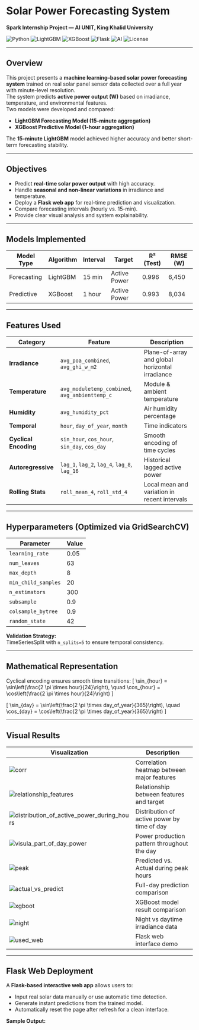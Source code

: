 #  Solar Power Forecasting System  
**Spark Internship Project — AI UNIT, King Khalid University**

![Python](https://img.shields.io/badge/Python-3.12-blue?logo=python)
![LightGBM](https://img.shields.io/badge/LightGBM-Forecasting-green)
![XGBoost](https://img.shields.io/badge/XGBoost-Predictive-orange)
![Flask](https://img.shields.io/badge/Flask-WebApp-black?logo=flask)
![AI](https://img.shields.io/badge/AI%20Unit-KKU-red)
![License](https://img.shields.io/badge/License-MIT-yellow)

---

##  Overview

This project presents a **machine learning–based solar power forecasting system** trained on real solar panel sensor data collected over a full year with minute-level resolution.  
The system predicts **active power output (W)** based on irradiance, temperature, and environmental features.  
Two models were developed and compared:
- **LightGBM Forecasting Model (15-minute aggregation)**
- **XGBoost Predictive Model (1-hour aggregation)**

The **15-minute LightGBM** model achieved higher accuracy and better short-term forecasting stability.

---

##  Objectives
- Predict **real-time solar power output** with high accuracy.  
- Handle **seasonal and non-linear variations** in irradiance and temperature.  
- Deploy a **Flask web app** for real-time prediction and visualization.  
- Compare forecasting intervals (hourly vs. 15-min).  
- Provide clear visual analysis and system explainability.

---

##  Models Implemented

| Model Type | Algorithm | Interval | Target | R² (Test) | RMSE (W) |
|-------------|------------|-----------|----------|------------|------------|
| Forecasting | LightGBM | 15 min | Active Power | 0.996 | 6,450 |
| Predictive | XGBoost | 1 hour | Active Power | 0.993 | 8,034 |

---

##  Features Used

| Category | Feature | Description |
|-----------|----------|-------------|
| **Irradiance** | `avg_poa_combined`, `avg_ghi_w_m2` | Plane-of-array and global horizontal irradiance |
| **Temperature** | `avg_moduletemp_combined`, `avg_ambienttemp_c` | Module & ambient temperature |
| **Humidity** | `avg_humidity_pct` | Air humidity percentage |
| **Temporal** | `hour`, `day_of_year`, `month` | Time indicators |
| **Cyclical Encoding** | `sin_hour`, `cos_hour`, `sin_day`, `cos_day` | Smooth encoding of time cycles |
| **Autoregressive** | `lag_1`, `lag_2`, `lag_4`, `lag_8`, `lag_16` | Historical lagged active power |
| **Rolling Stats** | `roll_mean_4`, `roll_std_4` | Local mean and variation in recent intervals |

---

##  Hyperparameters (Optimized via GridSearchCV)

| Parameter | Value |
|------------|--------|
| `learning_rate` | 0.05 |
| `num_leaves` | 63 |
| `max_depth` | 8 |
| `min_child_samples` | 20 |
| `n_estimators` | 300 |
| `subsample` | 0.9 |
| `colsample_bytree` | 0.9 |
| `random_state` | 42 |

**Validation Strategy:**  
TimeSeriesSplit with `n_splits=5` to ensure temporal consistency.

---

##  Mathematical Representation

Cyclical encoding ensures smooth time transitions:
\[
\sin_{hour} = \sin\left(\frac{2 \pi \times hour}{24}\right), \quad
\cos_{hour} = \cos\left(\frac{2 \pi \times hour}{24}\right)
\]

\[
\sin_{day} = \sin\left(\frac{2 \pi \times day\_of\_year}{365}\right), \quad
\cos_{day} = \cos\left(\frac{2 \pi \times day\_of\_year}{365}\right)
\]

---

##  Visual Results

| Visualization | Description |
|----------------|-------------|
| ![corr](corr.png) | Correlation heatmap between major features |
| ![relationship_features](relationship_features.png) | Relationship between features and target |
| ![distribution_of_active_power_during_hours](distribution_of_active_power_during_hours.png) | Distribution of active power by time of day |
| ![visula_part_of_day_power](visula_part_of_day_power.png) | Power production pattern throughout the day |
| ![peak](peak.png) | Predicted vs. Actual during peak hours |
| ![actual_vs_predict](actual_vs_predict.png) | Full-day prediction comparison |
| ![xgboot](xgboot.png) | XGBoost model result comparison |
| ![night](night.png) | Night vs daytime irradiance data |
| ![used_web](used_web.gif) | Flask web interface demo |

---

##  Flask Web Deployment

A **Flask-based interactive web app** allows users to:
- Input real solar data manually or use automatic time detection.
- Generate instant predictions from the trained model.
- Automatically reset the page after refresh for a clean interface.

**Sample Output:**
